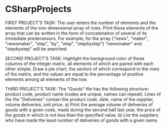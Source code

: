 # CSharpProjects
FIRST PROJECT'S TASK: The user enters the number of elements and the elements of the one-dimensional array of rows. Print those elements of the array that can be written in the form of concatenation of several of its immediate predecessors. For example, for the array {"news", "maker", "newsmaker", "step", "by", "step",
"stepbystep"} "newsmaker" and "stepbystep" will be searched.

SECOND PROJECT'S TASK: Highlight the background color of those columns of the integer matrix, all elements of which are paired with each other
simple. Draw a pie chart, the sectors of which correspond to the rows of the matrix, and the values are equal to the percentage of positive elements among all elements of the row.

THIRD PROJECT'S TASK: The "Goods" file has the following structure: product code, product name (codes are unique, names can
repeat). Lines of the file "Deliveries" contain the product code, date, name of the supplier, volume
deliveries, unit price.
a) Print the average volume of deliveries of goods with a given code, made during the second half
last year, the price of the goods in which is not less than the specified value.
b) List the suppliers who have made the least number of deliveries of goods with a given name.
